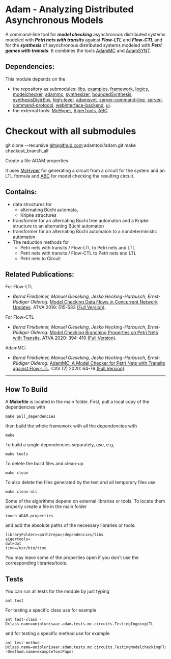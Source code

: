 Adam - Analyzing Distributed Asynchronous Models 
================================================
A command-line tool for ***model checking*** asynchronous distributed systems modeled with ***Petri nets with transits*** against ***Flow-LTL*** and ***Flow-CTL***
and for the ***synthesis*** of asynchronous distributed systems modeled with ***Petri games with transits***.
It combines the tools [AdamMC](https://github.com/adamtool/adammc) and [AdamSYNT](https://github.com/adamtool/adamsynt).


Dependencies:
-------------
This module depends on the 
- the repository as submodules: [libs](https://github.com/adamtool/libs), [examples](https://github.com/adamtool/examples), [framework](https://github.com/adamtool/framework), [logics](https://github.com/adamtool/logics), [modelchecker](https://github.com/adamtool/modelchecker), [adammc](https://github.com/adamtool/adammc), [synthesizer](https://github.com/adamtool/synthesizer), [boundedSynthesis](https://github.com/adamtool/boundedsynthesis), [synthesisDistrEnv](https://github.com/adamtool/synthesisDistrEnv), [high-level](https://github.com/adamtool/high-level), [adamsynt](https://github.com/adamtool/adamsynt), [server-command-line](https://github.com/adamtool/server-command-line), [server-command-protocol](https://github.com/adamtool/server-command-line-protocol), [webinterface-backend](https://github.com/adamtool/webinterface-backend), [ui](https://github.com/adamtool/ui).
- the external tools: [McHyper](https://github.com/reactive-systems/MCHyper), [AigerTools](http://fmv.jku.at/aiger/), [ABC](https://people.eecs.berkeley.edu/~alanmi/abc/).

# Checkout with all submodules
 git clone --recursive git@github.com:adamtool/adam.git <foldername>
 make checkout_branch_all

Create a file ADAM.properties

It uses
[McHyper](https://github.com/reactive-systems/MCHyper) for generating a circuit from a circuit for the system and an LTL formula and
[ABC](https://people.eecs.berkeley.edu/~alanmi/abc/) for model checking the resulting circuit.

Contains:
---------
- data structures for
  * alternating Büchi automata,
  * Kripke structures
- transformer for an alternating Büchi tree automaton and a Kripke structure to an alternating Büchi automaton
- transformer for an alternating Büchi automaton to a nondeterministic automaton
- The reduction methods for
  * Petri nets with transits / Flow-LTL to Petri nets and LTL
  * Petri nets with transits / Flow-CTL to Petri nets and LTL
  * Petri nets to Circuit

Related Publications:
---------------------
For Flow-LTL
- _Bernd Finkbeiner, Manuel Gieseking, Jesko Hecking-Harbusch, Ernst-Rüdiger Olderog:_
  [Model Checking Data Flows in Concurrent Network Updates](https://doi.org/10.1007/978-3-030-31784-3_30). ATVA 2019: 515-533 [(Full Version)](http://arxiv.org/abs/1907.11061).
  
For Flow-CTL
- _Bernd Finkbeiner, Manuel Gieseking, Jesko Hecking-Harbusch, Ernst-Rüdiger Olderog:_
  [Model Checking Branching Properties on Petri Nets with Transits](
https://doi.org/10.1007/978-3-030-59152-6_22). ATVA 2020: 394-410 [(Full Version)](https://arxiv.org/abs/2007.07235). 

AdamMC:
- _Bernd Finkbeiner, Manuel Gieseking, Jesko Hecking-Harbusch, Ernst-Rüdiger Olderog:_
  [AdamMC: A Model Checker for Petri Nets with Transits against Flow-LTL](https://doi.org/10.1007/978-3-030-53291-8_5). CAV (2) 2020: 64-76 [(Full Version)](https://arxiv.org/abs/2005.07130).

------------------------------------

How To Build
------------
A __Makefile__ is located in the main folder.
First, pull a local copy of the dependencies with
```
make pull_dependencies
```
then build the whole framework with all the dependencies with
```
make
```
To build a single dependencies separately, use, e.g,
```
make tools
```
To delete the build files and clean-up
```
make clean
```
To also delete the files generated by the test and all temporary files use
```
make clean-all
```
Some of the algorithms depend on external libraries or tools. To locate them properly create a file in the main folder
```
touch ADAM.properties
```
and add the absolute paths of the necessary libraries or tools:
```
libraryFolder=<path2repo>/dependencies/libs
aigertools=
dot=dot
time=/usr/bin/time
```
You may leave some of the properties open if you don't use the corresponding libraries/tools.

Tests
-----
You can run all tests for the module by just typing
```
ant test
```
For testing a specific class use for example
```
ant test-class -Dclass.name=uniolunisaar.adam.tests.mc.circuits.TestingIngoingLTL
```
and for testing a specific method use for example
```
ant test-method -Dclass.name=uniolunisaar.adam.tests.mc.circuits.TestingModelcheckingFlowLTLParallel -Dmethod.name=exampleToolPaper
```
